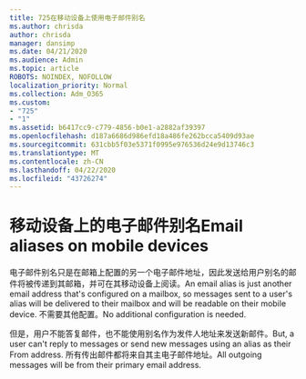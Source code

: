 ```yaml
---
title: 725在移动设备上使用电子邮件别名
ms.author: chrisda
author: chrisda
manager: dansimp
ms.date: 04/21/2020
ms.audience: Admin
ms.topic: article
ROBOTS: NOINDEX, NOFOLLOW
localization_priority: Normal
ms.collection: Adm_O365
ms.custom:
- "725"
- "1"
ms.assetid: b6417cc9-c779-4856-b0e1-a2882af39397
ms.openlocfilehash: d187a6686d986efd18a486fe262bcca5409d93ae
ms.sourcegitcommit: 631cbb5f03e5371f0995e976536d24e9d13746c3
ms.translationtype: MT
ms.contentlocale: zh-CN
ms.lasthandoff: 04/22/2020
ms.locfileid: "43726274"
---
```

# <a name="email-aliases-on-mobile-devices"></a><span data-ttu-id="774b5-102">移动设备上的电子邮件别名</span><span class="sxs-lookup"><span data-stu-id="774b5-102">Email aliases on mobile devices</span></span>

<span data-ttu-id="774b5-103">电子邮件别名只是在邮箱上配置的另一个电子邮件地址，因此发送给用户别名的邮件将被传递到其邮箱，并可在其移动设备上阅读。</span><span class="sxs-lookup"><span data-stu-id="774b5-103">An email alias is just another email address that's configured on a mailbox, so messages sent to a user's alias will be delivered to their mailbox and will be readable on their mobile device.</span></span> <span data-ttu-id="774b5-104">不需要其他配置。</span><span class="sxs-lookup"><span data-stu-id="774b5-104">No additional configuration is needed.</span></span>

<span data-ttu-id="774b5-105">但是，用户不能答复邮件，也不能使用别名作为发件人地址来发送新邮件。</span><span class="sxs-lookup"><span data-stu-id="774b5-105">But, a user can't reply to messages or send new messages using an alias as their From address.</span></span> <span data-ttu-id="774b5-106">所有传出邮件都将来自其主电子邮件地址。</span><span class="sxs-lookup"><span data-stu-id="774b5-106">All outgoing messages will be from their primary email address.</span></span>
